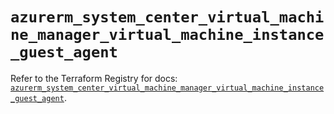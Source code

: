 # `azurerm_system_center_virtual_machine_manager_virtual_machine_instance_guest_agent`

Refer to the Terraform Registry for docs: [`azurerm_system_center_virtual_machine_manager_virtual_machine_instance_guest_agent`](https://registry.terraform.io/providers/hashicorp/azurerm/4.38.0/docs/resources/system_center_virtual_machine_manager_virtual_machine_instance_guest_agent).
